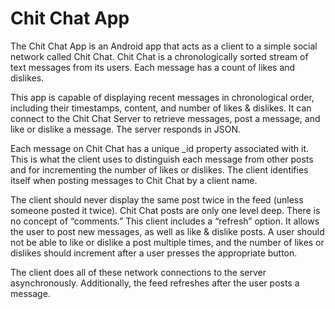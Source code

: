# Chit Chat App
The Chit Chat App is an Android app that acts as a client to a simple social network called Chit Chat. Chit Chat is a chronologically sorted stream of text messages from its users. Each message has a count of likes and dislikes.

This app is capable of displaying recent messages in chronological order, including their timestamps, content, and number of likes & dislikes. It can connect to the Chit Chat Server to retrieve messages, post a message, and like or dislike a message. The server responds in JSON.

Each message on Chit Chat has a unique _id property associated with it. This is what the client uses to distinguish each message from other posts and for incrementing the number of likes or dislikes. The client identifies itself when posting messages to Chit Chat by a client name.

The client should never display the same post twice in the feed (unless someone posted it twice). Chit Chat posts are only one level deep. There is no concept of “comments.” This client includes a “refresh” option. It allows the user to post new messages, as well as like & dislike posts. A user should not be able to like or dislike a post multiple times, and the number of likes or dislikes should increment after a user presses the appropriate button.

The client does all of these network connections to the server asynchronously. Additionally, the feed refreshes after the user posts a message.
